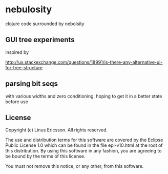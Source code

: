 # nebulosity

clojure code surrounded by nebolsity

## GUI tree experiments
inspired by

http://ux.stackexchange.com/questions/18991/is-there-any-alternative-ui-for-tree-structure

## parsing bit seqs
with various widths and zero conditioning, hoping to get it in a better state before use

## License

Copyright (c) Linus Ericsson. All rights reserved.

The use and distribution terms for this software are covered by the
Eclipse Public License 1.0 which can be found in the file epl-v10.html
at the root of this distribution. By using this software in any fashion,
you are agreeing to be bound by the terms of this license.

You must not remove this notice, or any other, from this software.